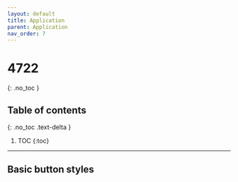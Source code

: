 ```yaml
---
layout: default
title: Application
parent: Application
nav_order: 7
---
```

# 4722
{: .no_toc }

## Table of contents
{: .no_toc .text-delta }

1. TOC
{:toc}

---
## Basic button styles
